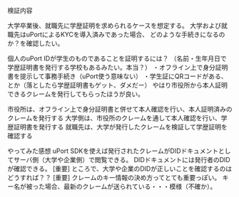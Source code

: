 検証内容

大学卒業後、就職先に学歴証明を求められるケースを想定する。
大学および就職先はuPortによるKYCを導入済みであった場合、
どのような手続きになるのか？を確認したい。

個人のuPort IDが学生のものであることを証明するには？
（名前・生年月日で学歴証明書を発行する学校もあるみたい。本当？）
・オフライン上で身分証明書を提示して事務手続き（uPort使う意味ない）
・学生証にQRコードがある、とか（落としたら学歴証明書もゲット、ダメだー）
やはり市役所から本人証明できるクレームを発行してもらったほうが良い。

市役所は、オフライン上で身分証明書と併せて本人確認を行い、本人証明済みのクレームを発行する
大学側は、市役所のクレームを通して本人確認を行い、学歴証明書を発行する
就職先は、大学が発行したクレームを検証して学歴証明を確認する

やってみた感想
uPort SDKを使えば発行されたクレームがDIDドキュメントとしてサーバ側（大学や企業側）で閲覧できる。
DIDドキュメントには発行者のDIDが確認できる。
[重要] ところで、大学や企業のDIDが正しいことを確認するのはどうすれば？？
[重要] クレームのキー情報の決め方ってとても重要っぽい。
キー名が被った場合、最新のクレームが送られている・・・模様（不確か）。

